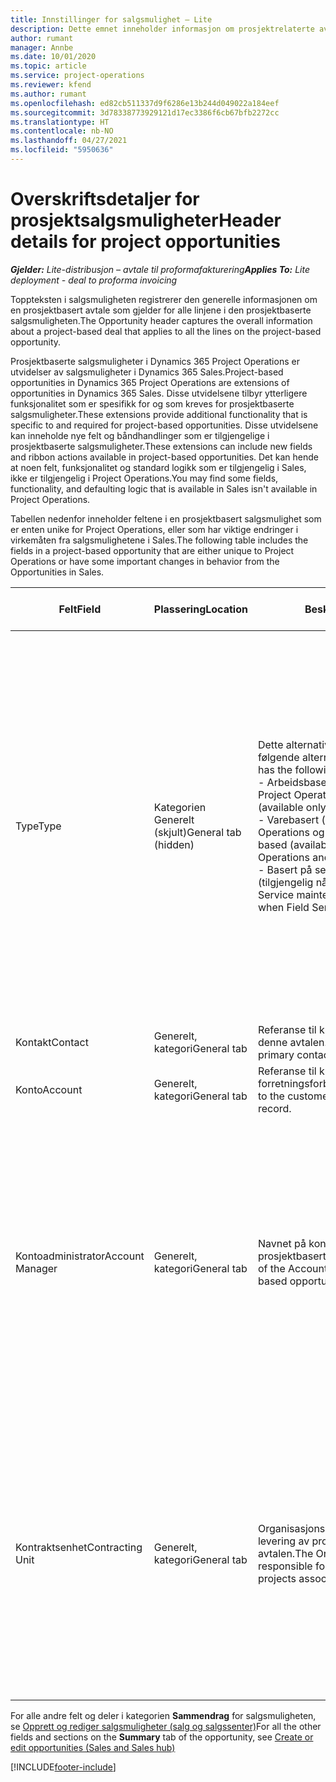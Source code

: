 ```yaml
---
title: Innstillinger for salgsmulighet – Lite
description: Dette emnet inneholder informasjon om prosjektrelaterte avtaler og prosjektbaserte salgsmulighetslinjer.
author: rumant
manager: Annbe
ms.date: 10/01/2020
ms.topic: article
ms.service: project-operations
ms.reviewer: kfend
ms.author: rumant
ms.openlocfilehash: ed82cb511337d9f6286e13b244d049022a184eef
ms.sourcegitcommit: 3d78338773929121d17ec3386f6cb67bfb2272cc
ms.translationtype: HT
ms.contentlocale: nb-NO
ms.lasthandoff: 04/27/2021
ms.locfileid: "5950636"
---
```

# <a name="header-details-for-project-opportunities"></a><span data-ttu-id="15ef1-103">Overskriftsdetaljer for prosjektsalgsmuligheter</span><span class="sxs-lookup"><span data-stu-id="15ef1-103">Header details for project opportunities</span></span>

<span data-ttu-id="15ef1-104">_**Gjelder:** Lite-distribusjon – avtale til proformafakturering_</span><span class="sxs-lookup"><span data-stu-id="15ef1-104">_**Applies To:** Lite deployment - deal to proforma invoicing_</span></span>

<span data-ttu-id="15ef1-105">Toppteksten i salgsmuligheten registrerer den generelle informasjonen om en prosjektbasert avtale som gjelder for alle linjene i den prosjektbaserte salgsmuligheten.</span><span class="sxs-lookup"><span data-stu-id="15ef1-105">The Opportunity header captures the overall information about a project-based deal that applies to all the lines on the project-based opportunity.</span></span>

<span data-ttu-id="15ef1-106">Prosjektbaserte salgsmuligheter i Dynamics 365 Project Operations er utvidelser av salgsmuligheter i Dynamics 365 Sales.</span><span class="sxs-lookup"><span data-stu-id="15ef1-106">Project-based opportunities in Dynamics 365 Project Operations are extensions of opportunities in Dynamics 365 Sales.</span></span> <span data-ttu-id="15ef1-107">Disse utvidelsene tilbyr ytterligere funksjonalitet som er spesifikk for og som kreves for prosjektbaserte salgsmuligheter.</span><span class="sxs-lookup"><span data-stu-id="15ef1-107">These extensions provide additional functionality that is specific to and required for project-based opportunities.</span></span> <span data-ttu-id="15ef1-108">Disse utvidelsene kan inneholde nye felt og båndhandlinger som er tilgjengelige i prosjektbaserte salgsmuligheter.</span><span class="sxs-lookup"><span data-stu-id="15ef1-108">These extensions can include new fields and ribbon actions available in project-based opportunities.</span></span> <span data-ttu-id="15ef1-109">Det kan hende at noen felt, funksjonalitet og standard logikk som er tilgjengelig i Sales, ikke er tilgjengelig i Project Operations.</span><span class="sxs-lookup"><span data-stu-id="15ef1-109">You may find some fields, functionality, and defaulting logic that is available in Sales isn't available in Project Operations.</span></span>

<span data-ttu-id="15ef1-110">Tabellen nedenfor inneholder feltene i en prosjektbasert salgsmulighet som er enten unike for Project Operations, eller som har viktige endringer i virkemåten fra salgsmulighetene i Sales.</span><span class="sxs-lookup"><span data-stu-id="15ef1-110">The following table includes the fields in a project-based opportunity that are either unique to Project Operations or have some important changes in behavior from the Opportunities in Sales.</span></span>

| <span data-ttu-id="15ef1-111">**Felt**</span><span class="sxs-lookup"><span data-stu-id="15ef1-111">**Field**</span></span> | <span data-ttu-id="15ef1-112">**Plassering**</span><span class="sxs-lookup"><span data-stu-id="15ef1-112">**Location**</span></span> | <span data-ttu-id="15ef1-113">**Beskrivelse**</span><span class="sxs-lookup"><span data-stu-id="15ef1-113">**Description**</span></span> | <span data-ttu-id="15ef1-114">**Nedstrøms påvirkning**</span><span class="sxs-lookup"><span data-stu-id="15ef1-114">**Downstream impact**</span></span> |
| --- | --- | --- | --- |
| <span data-ttu-id="15ef1-115">Type</span><span class="sxs-lookup"><span data-stu-id="15ef1-115">Type</span></span> | <span data-ttu-id="15ef1-116">Kategorien Generelt (skjult)</span><span class="sxs-lookup"><span data-stu-id="15ef1-116">General tab (hidden)</span></span> | <span data-ttu-id="15ef1-117">Dette alternativsettfeltet inneholder følgende alternativer:</span><span class="sxs-lookup"><span data-stu-id="15ef1-117">This option set field has the following options:</span></span></br><span data-ttu-id="15ef1-118">- Arbeidsbasert (bare tilgjengelig med Project Operations)</span><span class="sxs-lookup"><span data-stu-id="15ef1-118">- Work-based (available only with Project Operations)</span></span></br><span data-ttu-id="15ef1-119">- Varebasert (bare tilgjengelig når Project Operations og Sales er installert)</span><span class="sxs-lookup"><span data-stu-id="15ef1-119">- Item-based (available only when Project Operations and Sales are installed)</span></span></br><span data-ttu-id="15ef1-120">- Basert på service og vedlikehold (tilgjengelig når Field Service er installert)</span><span class="sxs-lookup"><span data-stu-id="15ef1-120">- Service maintenance-based (available when Field Service is installed)</span></span> | <span data-ttu-id="15ef1-121">Når du bruker Project Operations, settes denne feltverdien automatisk til **Arbeidsbasert**, som klassifiserer salgsmuligheten som prosjektbasert.</span><span class="sxs-lookup"><span data-stu-id="15ef1-121">When you use Project Operations, this field value is automatically set to **Work-based** which classifies the Opportunity as project-based.</span></span> <span data-ttu-id="15ef1-122">En salgsmulighet må være prosjektbasert for å aktivere alle prosjektspesifikke utvidelser og funksjonalitet i den salgsprosessen nedstrøms for denne avtalen.</span><span class="sxs-lookup"><span data-stu-id="15ef1-122">An Opportunity should be project-based to enable all project-specific extensions and functionality in the downstream sales process for this deal.</span></span> |
| <span data-ttu-id="15ef1-123">Kontakt</span><span class="sxs-lookup"><span data-stu-id="15ef1-123">Contact</span></span> | <span data-ttu-id="15ef1-124">Generelt, kategori</span><span class="sxs-lookup"><span data-stu-id="15ef1-124">General tab</span></span> | <span data-ttu-id="15ef1-125">Referanse til kundens hovedkontakt for denne avtalen.</span><span class="sxs-lookup"><span data-stu-id="15ef1-125">Reference to the customer's primary contact for this deal.</span></span> | |
| <span data-ttu-id="15ef1-126">Konto</span><span class="sxs-lookup"><span data-stu-id="15ef1-126">Account</span></span> | <span data-ttu-id="15ef1-127">Generelt, kategori</span><span class="sxs-lookup"><span data-stu-id="15ef1-127">General tab</span></span> | <span data-ttu-id="15ef1-128">Referanse til kundens firma- eller forretningsforbindelsesoppføring.</span><span class="sxs-lookup"><span data-stu-id="15ef1-128">Reference to the customer's company or account record.</span></span> | |
| <span data-ttu-id="15ef1-129">Kontoadministrator</span><span class="sxs-lookup"><span data-stu-id="15ef1-129">Account Manager</span></span> | <span data-ttu-id="15ef1-130">Generelt, kategori</span><span class="sxs-lookup"><span data-stu-id="15ef1-130">General tab</span></span> | <span data-ttu-id="15ef1-131">Navnet på kontoadministratoren for denne prosjektbaserte salgsmuligheten.</span><span class="sxs-lookup"><span data-stu-id="15ef1-131">The name of the Account manager for this project-based opportunity.</span></span> | <span data-ttu-id="15ef1-132">Kontoadministratoren er ansvarlig for å administrere relasjonen med kunden gjennom fullføringen av dette prosjektet.</span><span class="sxs-lookup"><span data-stu-id="15ef1-132">The Account manager is responsible for managing the relationship with the customer through the completion of this project.</span></span> <span data-ttu-id="15ef1-133">Basert på oppføringen av den bestillbare ressursen som er knyttet til kontoadministratoren, blir kontraktenheten standard.</span><span class="sxs-lookup"><span data-stu-id="15ef1-133">Based on the bookable resource record tied to the Account manager, the contracting unit is defaulted.</span></span> |
| <span data-ttu-id="15ef1-134">Kontraktsenhet</span><span class="sxs-lookup"><span data-stu-id="15ef1-134">Contracting Unit</span></span> | <span data-ttu-id="15ef1-135">Generelt, kategori</span><span class="sxs-lookup"><span data-stu-id="15ef1-135">General tab</span></span> | <span data-ttu-id="15ef1-136">Organisasjonsenheten som er ansvarlig for levering av prosjektene tilknyttet denne avtalen.</span><span class="sxs-lookup"><span data-stu-id="15ef1-136">The Organization unit that is responsible for the delivery of the project or projects associated with this deal.</span></span> | <span data-ttu-id="15ef1-137">Kontraktenheten er avdelingen i firmaet som skal fullføre prosjektene etter at avtalen er lukket.</span><span class="sxs-lookup"><span data-stu-id="15ef1-137">The contracting unit is the division of the company that will complete the project(s) after the deal is closed.</span></span> <span data-ttu-id="15ef1-138">Hver kontraktenhet har en valuta, og denne valutaen brukes til å rapportere beregnet og faktisk kostnad som påløpte under prosjektet.</span><span class="sxs-lookup"><span data-stu-id="15ef1-138">Every contracting unit has a currency, and this currency is used to report estimated and actual costs incurred during the project.</span></span> |

<span data-ttu-id="15ef1-139">For alle andre felt og deler i kategorien **Sammendrag** for salgsmuligheten, se [Opprett og rediger salgsmuligheter (salg og salgssenter)](/dynamics365/sales-enterprise/create-edit-opportunity-sales)</span><span class="sxs-lookup"><span data-stu-id="15ef1-139">For all the other fields and sections on the **Summary** tab of the opportunity, see [Create or edit opportunities (Sales and Sales hub)](/dynamics365/sales-enterprise/create-edit-opportunity-sales)</span></span>


[!INCLUDE[footer-include](../../includes/footer-banner.md)]
